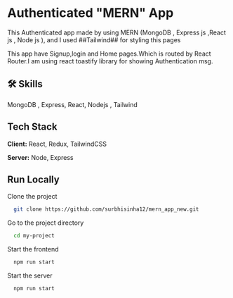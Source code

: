 
# Authenticated "MERN" App
  This Authenticated app made by using MERN (MongoDB , Express js ,React js , Node js ), and I used ##Tailwind## for styling this pages
  
  This app have Signup,login and Home pages.Which is routed by React Router.I am using react toastify library for showing Authentication msg.
  


## 🛠 Skills
MongoDB , Express, React, Nodejs , Tailwind


## Tech Stack

**Client:** React, Redux, TailwindCSS

**Server:** Node, Express


## Run Locally

Clone the project

```bash
  git clone https://github.com/surbhisinha12/mern_app_new.git
```

Go to the project directory

```bash
  cd my-project
```

Start the frontend

```bash
  npm run start
```

Start the server

```bash
  npm run start
```






